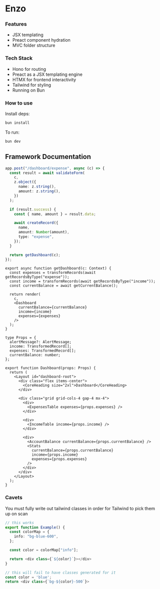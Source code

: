 # Enzo

### Features
- JSX templating
- Preact component hydration
- MVC folder structure

### Tech Stack
- Hono for routing
- Preact as a JSX templating engine
- HTMX for frontend interactivity
- Tailwind for styling
- Running on Bun

### How to use
Install deps:

```bash
bun install
```

To run:

```bash
bun dev
```


## Framework Documentation

```ts
app.post("/dashboard/expense", async (c) => {
  const result = await validateForm(
    c,
    z.object({
      name: z.string(),
      amount: z.string(),
    })
  );

  if (result.success) {
    const { name, amount } = result.data;

    await createRecord({
      name,
      amount: Number(amount),
      type: "expense",
    });
  }

  return getDashboard(c);
});
```

```tsx
export async function getDashboard(c: Context) {
  const expenses = transformRecords(await getRecordsByType("expense"));
  const income = transformRecords(await getRecordsByType("income"));
  const currentBalance = await getCurrentBalance();

  return render(
    c,
    <Dashboard
      currentBalance={currentBalance}
      income={income}
      expenses={expenses}
    />
  );
}
```


```tsx
type Props = {
  alertMessage?: AlertMessage;
  income: TransformedRecord[];
  expenses: TransformedRecord[];
  currentBalance: number;
};

export function Dashboard(props: Props) {
  return (
    <Layout id="dashboard-root">
      <div class="flex items-center">
        <CoreHeading size="2xl">Dashboard</CoreHeading>
      </div>

      <div class="grid grid-cols-4 gap-4 mx-4">
        <div>
          <ExpensesTable expenses={props.expenses} />
        </div>

        <div>
          <IncomeTable income={props.income} />
        </div>

        <div>
          <AccountBalance currentBalance={props.currentBalance} />
          <Stats
            currentBalance={props.currentBalance}
            income={props.income}
            expenses={props.expenses}
          />
        </div>
      </div>
    </Layout>
  );
}

```

### Cavets

You must fully write out tailwind classes in order for Tailwind to pick them up on scan
```ts
// this works
export function Example() {
  const colorMap = {
    info: "bg-blue-600",
  };

  const color = colorMap["info"];

  return <div class={`${color}`}></div>
}

// this will fail to have classes generated for it
const color = 'blue';
return <div class={`bg-${color}-500`}> 
```
